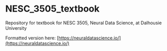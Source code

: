 # NESC_3505_textbook
Repository for textbook for NESC 3505, Neural Data Science, at Dalhousie University

Formatted version here: [https://neuraldatascience.io/](https://neuraldatascience.io/)
